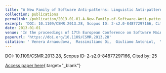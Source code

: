 ```yaml
---
title: "A New Family of Software Anti-patterns: Linguistic Anti-patterns"
collection: publications
permalink: /publication/2013-01-01-A-New-Family-of-Software-Anti-patterns-Linguistic-Anti-patterns
excerpt: 'DOI: 10.1109/CSMR.2013.28, Scopus ID: 2-s2.0-84877297166, Cited by: 25'
date: 2013-01-01
venue: 'In the proceedings of 17th European Conference on Software Maintenance and Reengineering, CSMR 2013, Genova, Italy, March 5-8, 2013'
paperurl: 'https://doi.org/10.1109/CSMR.2013.28'
citation: ' Venera Arnaoudova,  Massimiliano Di,  Giuliano Antoniol,  Yann-Ga&quot;el Gu&apos;eh&apos;eneuc, &quot;A New Family of Software Anti-patterns: Linguistic Anti-patterns.&quot; In the proceedings of 17th European Conference on Software Maintenance and Reengineering, CSMR 2013, Genova, Italy, March 5-8, 2013, 2013.'
---
```

DOI: 10.1109/CSMR.2013.28, Scopus ID: 2-s2.0-84877297166, Cited by: 25

[Access paper here](https://doi.org/10.1109/CSMR.2013.28){:target="_blank"}
